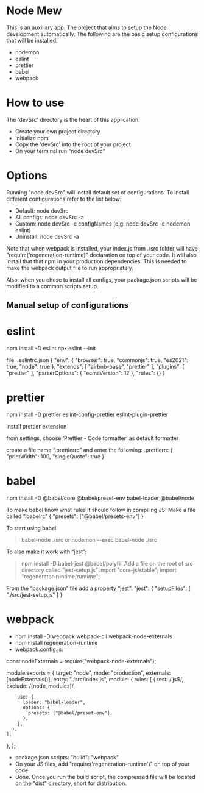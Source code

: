 # Node Mew

This is an auxiliary app. The project that aims to setup the Node development automatically. The following are the basic setup configurations that will be installed:

- nodemon
- eslint
- prettier
- babel
- webpack

# How to use

The 'devSrc' directory is the heart of this application.

- Create your own project directory
- Initialize npm
- Copy the 'devSrc' into the root of your project
- On your terminal run "node devSrc"

# Options

Running "node devSrc" will install default set of configurations. To install different configurations refer to the list below:

- Default: node devSrc
- All configs: node devSrc -a
- Custom: node devSrc -c configNames (e.g. node devSrc -c nodemon eslint)
- Uninstall: node devSrc -a

Note that when webpack is installed, your index.js from ./src folder will have "require('regeneration-runtime)" declaration on top of your code. It will also install that that npm in your production dependencies. This is needed to make the webpack output file to run appropriately.

Also, when you chose to install all configs, your package.json scripts will be modified to a common scripts setup.

## Manual setup of configurations

# eslint

npm install -D eslint
npx eslint --init

file: .eslintrc.json
{
"env": {
"browser": true,
"commonjs": true,
"es2021": true,
"node": true
},
"extends": [
"airbnb-base",
"prettier"
],
"plugins": [
"prettier"
],
"parserOptions": {
"ecmaVersion": 12
},
"rules": {}
}

# prettier

npm install -D prettier eslint-config-prettier eslint-plugin-prettier

install prettier extension

from settings, choose ‘Prettier - Code formatter’ as default formatter

create a file name “.prettierrc” and enter the following:
.prettierrc
{
"printWidth": 100,
"singleQuote": true
}

# babel

npm install -D @babel/core @babel/preset-env babel-loader @babel/node

To make babel know what rules it should follow in compiling JS:
Make a file called “.babelrc”
{
"presets": ["@babel/presets-env"]
}

To start using babel

> babel-node ./src
> or
> nodemon --exec babel-node ./src

To also make it work with “jest”:

> npm install -D babel-jest @babel/polyfill
> Add a file on the root of src directory called “jest-setup.js”
> import "core-js/stable";
> import "regenerator-runtime/runtime";

From the “package.json” file add a property “jest”:
"jest": {
"setupFiles": [
"./src/jest-setup.js"
]
}

# webpack

- npm install -D webpack webpack-cli webpack-node-externals
- npm install regeneration-runtime
- webpack.config.js:

const nodeExternals = require("webpack-node-externals");

module.exports = {
target: "node",
mode: "production",
externals: [nodeExternals()],
entry: "./src/index.js",
module: {
rules: [
{
test: /\.js$/,
exclude: /(node_modules)/,

        use: {
          loader: "babel-loader",
          options: {
            presets: ["@babel/preset-env"],
          },
        },
      },
    ],

},
};

- package.json scripts: "build": "webpack"
- On your JS files, add "require('regeneration-runtime')" on top of your code
- Done. Once you run the build script, the compressed file will be located on the "dist" directory, short for distribution.
